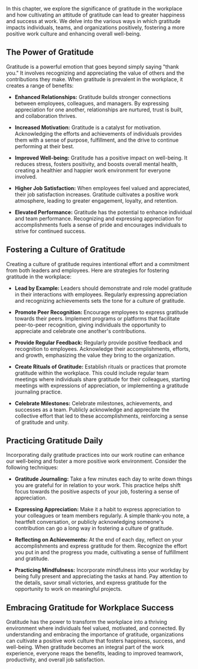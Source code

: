 
In this chapter, we explore the significance of gratitude in the workplace and how cultivating an attitude of gratitude can lead to greater happiness and success at work. We delve into the various ways in which gratitude impacts individuals, teams, and organizations positively, fostering a more positive work culture and enhancing overall well-being.

The Power of Gratitude
----------------------

Gratitude is a powerful emotion that goes beyond simply saying "thank you." It involves recognizing and appreciating the value of others and the contributions they make. When gratitude is prevalent in the workplace, it creates a range of benefits:

* **Enhanced Relationships:** Gratitude builds stronger connections between employees, colleagues, and managers. By expressing appreciation for one another, relationships are nurtured, trust is built, and collaboration thrives.

* **Increased Motivation:** Gratitude is a catalyst for motivation. Acknowledging the efforts and achievements of individuals provides them with a sense of purpose, fulfillment, and the drive to continue performing at their best.

* **Improved Well-being:** Gratitude has a positive impact on well-being. It reduces stress, fosters positivity, and boosts overall mental health, creating a healthier and happier work environment for everyone involved.

* **Higher Job Satisfaction:** When employees feel valued and appreciated, their job satisfaction increases. Gratitude cultivates a positive work atmosphere, leading to greater engagement, loyalty, and retention.

* **Elevated Performance:** Gratitude has the potential to enhance individual and team performance. Recognizing and expressing appreciation for accomplishments fuels a sense of pride and encourages individuals to strive for continued success.

Fostering a Culture of Gratitude
--------------------------------

Creating a culture of gratitude requires intentional effort and a commitment from both leaders and employees. Here are strategies for fostering gratitude in the workplace:

* **Lead by Example:** Leaders should demonstrate and role model gratitude in their interactions with employees. Regularly expressing appreciation and recognizing achievements sets the tone for a culture of gratitude.

* **Promote Peer Recognition:** Encourage employees to express gratitude towards their peers. Implement programs or platforms that facilitate peer-to-peer recognition, giving individuals the opportunity to appreciate and celebrate one another's contributions.

* **Provide Regular Feedback:** Regularly provide positive feedback and recognition to employees. Acknowledge their accomplishments, efforts, and growth, emphasizing the value they bring to the organization.

* **Create Rituals of Gratitude:** Establish rituals or practices that promote gratitude within the workplace. This could include regular team meetings where individuals share gratitude for their colleagues, starting meetings with expressions of appreciation, or implementing a gratitude journaling practice.

* **Celebrate Milestones:** Celebrate milestones, achievements, and successes as a team. Publicly acknowledge and appreciate the collective effort that led to these accomplishments, reinforcing a sense of gratitude and unity.

Practicing Gratitude Daily
--------------------------

Incorporating daily gratitude practices into our work routine can enhance our well-being and foster a more positive work environment. Consider the following techniques:

* **Gratitude Journaling:** Take a few minutes each day to write down things you are grateful for in relation to your work. This practice helps shift focus towards the positive aspects of your job, fostering a sense of appreciation.

* **Expressing Appreciation:** Make it a habit to express appreciation to your colleagues or team members regularly. A simple thank-you note, a heartfelt conversation, or publicly acknowledging someone's contribution can go a long way in fostering a culture of gratitude.

* **Reflecting on Achievements:** At the end of each day, reflect on your accomplishments and express gratitude for them. Recognize the effort you put in and the progress you made, cultivating a sense of fulfillment and gratitude.

* **Practicing Mindfulness:** Incorporate mindfulness into your workday by being fully present and appreciating the tasks at hand. Pay attention to the details, savor small victories, and express gratitude for the opportunity to work on meaningful projects.

Embracing Gratitude for Workplace Success
-----------------------------------------

Gratitude has the power to transform the workplace into a thriving environment where individuals feel valued, motivated, and connected. By understanding and embracing the importance of gratitude, organizations can cultivate a positive work culture that fosters happiness, success, and well-being. When gratitude becomes an integral part of the work experience, everyone reaps the benefits, leading to improved teamwork, productivity, and overall job satisfaction.
